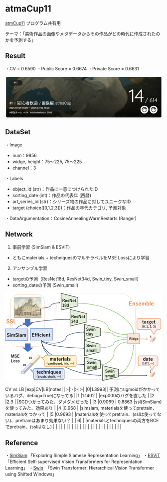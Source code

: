 # atmaCup11
[atmCup11](https://www.guruguru.science/competitions/17/) プログラム共有用

テーマ：「美術作品の画像やメタデータからその作品がどの時代に作成されたのかを予測する」

## Result
・CV = 0.6590
・Public  Score = 0.6674
・Private Score = 0.6631
<p align="center">
<img src='imgs/result.png' width="1000px"/>
 
## DataSet
・Image
 - num：9856
 - widge, height：75〜225, 75〜225
 - channel：3
 
・Labels
 - object_id (str)：作品に一意につけられたID
 - sorting_date (int)：作品の代表年 (西暦) 
 - art_series_id (str)：シリーズ物の作品に対してユニークなID
 - target (choice([0,1,2,3]))：作品の年代カテゴリ, 予測対象
 
・DataArgumentation：CosineAnnealingWarmRestarts (Ranger)
 
## Network
1. 事前学習 (SimSiam & ESViT)
 - ともにmaterials + techniquesのマルチラベルをMSE Lossにより学習
 
2. アンサンブル学習
 -  targetの予測（ResNet18d, ResNet34d, Swin_tiny, Swin_small）
 -  sorting_dateの予測 (Swin_small)
 
<p align="center">
<img src='imgs/network.png' width="1000px"/>


CV vs LB
|exp|CV|LB|notes|
|:-|:-|:-|:-|
|0|1.3993|| 予測にsigmoidがかかっているバグ、debug=Trueになってる|
|1 |1.1402  |  |exp000のバグを直した  |
|2 |2.9  |  |SGDつかってみた、ダメダメだった  |
|3 |0.9069  | 0.8863 |ssl(SimSiam)を使ってみた、効果あり  |
|4 |0.968  |  |simsiam, materialsを使ってpretrain、materialsをつかって  |
|5 |0.9693  |  |materialsを使ってpretrain、(sslは使ってない)、pretrainはあまり効果ない？  |
| 6|  |  |materialsとtechniquesの両方をBCEでpretrain、(sslはなし)  |
| |  |  |  |
| |  |  |  |
| |  |  |  |
| |  |  |  |
| |  |  |  |


## Reference
・[SimSiam](https://arxiv.org/pdf/2011.10566.pdf) 「Exploring Simple Siamese Representation Learning」
・[ESViT](https://arxiv.org/pdf/2106.09785v1.pdf)　「Efficient Self-supervised Vision Transformers for
Representation Learning」
・[Swin](https://arxiv.org/pdf/2103.14030.pdf)　「Swin Transformer: Hierarchical Vision Transformer using Shifted Windows」
